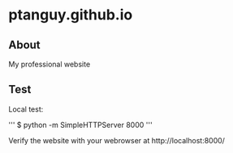 # ptanguy.github.io

## About
My professional website

## Test

Local test:

'''
$ python -m SimpleHTTPServer 8000
'''

Verify the website with your webrowser at http://localhost:8000/
